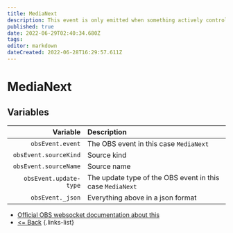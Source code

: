 ```yaml
---
title: MediaNext
description: This event is only emitted when something actively controls the media/VLC source. In other words, the source will never emit this on its own naturally.
published: true
date: 2022-06-29T02:40:34.680Z
tags:
editor: markdown
dateCreated: 2022-06-28T16:29:57.611Z
---
```


# MediaNext

## Variables

|               Variable | Description                                               |
| ----------------------:|:--------------------------------------------------------- |
|       `obsEvent.event` | The OBS event in this case `MediaNext`                    |
|  `obsEvent.sourceKind` | Source kind                                               |
|  `obsEvent.sourceName` | Source name                                               |
| `obsEvent.update-type` | The update type of the OBS event in this case `MediaNext` |
|       `obsEvent._json` | Everything above in a json format                         |

* [Official OBS websocket documentation about this](https://github.com/obsproject/obs-websocket/blob/4.x-current/docs/generated/protocol.md#medianext)
* [<= Back](/en/Integrations/OBS/Events)
{.links-list}